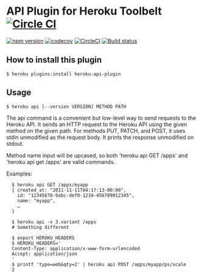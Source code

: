 # API Plugin for Heroku Toolbelt [![Circle CI](https://circleci.com/gh/heroku/heroku-api-plugin/tree/master.svg?style=svg)](https://circleci.com/gh/heroku/heroku-api-plugin/tree/master)

[![npm version](https://badge.fury.io/js/heroku-api-plugin.svg)](http://badge.fury.io/js/heroku-api-plugin)
[![codecov](https://codecov.io/gh/heroku/heroku-api-plugin/branch/master/graph/badge.svg)](https://codecov.io/gh/heroku/heroku-api-plugin)
[![CircleCI](https://circleci.com/gh/heroku/heroku-api-plugin/tree/master.svg?style=svg)](https://circleci.com/gh/heroku/heroku-api-plugin/tree/master)
[![Build status](https://ci.appveyor.com/api/projects/status/9i6wk4i1pe2hsss0/branch/master?svg=true)](https://ci.appveyor.com/project/Heroku/heroku-api-plugin/branch/master)

## How to install this plugin

```
$ heroku plugins:install heroku-api-plugin
```

## Usage

```shell
$ heroku api [--version VERSION] METHOD PATH
```

  The api command is a convenient but low-level way to send requests
  to the Heroku API. It sends an HTTP request to the Heroku API
  using the given method on the given path. For methods PUT, PATCH,
  and POST, it uses stdin unmodified as the request body. It prints
  the response unmodified on stdout.

  Method name input will be upcased, so both 'heroku api GET /apps' and
  'heroku api get /apps' are valid commands.

  Examples:

      $ heroku api GET /apps/myapp
      { created_at: "2011-11-11T04:17:13-00:00",
        id: "12345678-9abc-def0-1234-456789012345",
        name: "myapp",
        …
      }

      $ heroku api -v 3.variant /apps
      # Something different

      $ export HEROKU_HEADERS
      $ HEROKU_HEADERS='
      Content-Type: application/x-www-form-urlencoded
      Accept: application/json
      '
      $ printf 'type=web&qty=2' | heroku api POST /apps/myapp/ps/scale
      2
